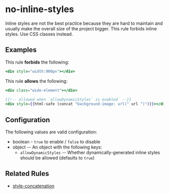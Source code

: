 # no-inline-styles

Inline styles are not the best practice because they are hard to maintain and usually make the overall size of the project bigger. This rule forbids inline styles. Use CSS classes instead.

## Examples

This rule **forbids** the following:

```hbs
<div style="width:900px"></div>
```

This rule **allows** the following:

```hbs
<div class="wide-element"></div>
```

```hbs
{{!-- allowed when `allowDynamicStyles` is enabled  --}}
<div style={{html-safe (concat "background-image: url(" url ")")}}></div>
```

## Configuration

 The following values are valid configuration:

* boolean - `true` to enable / `false` to disable
* object -- An object with the following keys:
  * `allowDynamicStyles` -- Whether dynamically-generated inline styles should be allowed (defaults to `true`)

## Related Rules

* [style-concatenation](style-concatenation.md)
